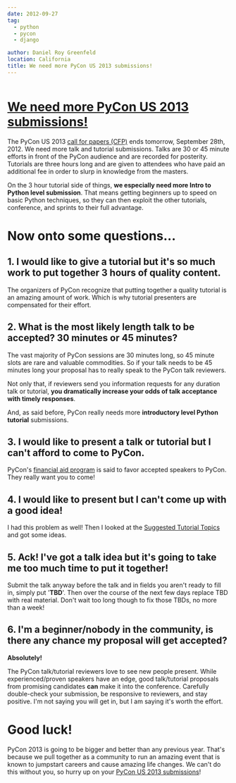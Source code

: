 ```yaml
---
date: 2012-09-27
tag:
  - python
  - pycon
  - django

author: Daniel Roy Greenfeld
location: California
title: We need more PyCon US 2013 submissions!
---
```


<div class="twelve wide column">
  <h1 class="ui block header">
    <div class="content">
      <a href="/need-more-pycon-submissions "
        >We need more PyCon US 2013 submissions!</a
      >
    </div>
  </h1>
  <p>
    The PyCon US 2013
    <a href="https://us.pycon.org/2013/speaking/cfp/" target="_blank"
      >call for papers (CFP)</a
    >
    ends tomorrow, September 28th, 2012. We need more talk and tutorial
    submissions. Talks are 30 or 45 minute efforts in front of the PyCon
    audience and are recorded for posterity. Tutorials are three hours long and
    are given to attendees who have paid an additional fee in order to slurp in
    knowledge from the masters.
  </p>
  <p>
    On the 3 hour tutorial side of things,
    <strong>we especially need more Intro to Python level submission</strong>.
    That means getting beginners up to speed on basic Python techniques, so they
    can then exploit the other tutorials, conference, and sprints to their full
    advantage.
  </p>
  <h1 id="now-onto-some-questions">Now onto some questions...</h1>
  <h2
    id="1-i-would-like-to-give-a-tutorial-but-its-so-much-work-to-put-together-3-hours-of-quality-content"
  >
    1. I would like to give a tutorial but it's so much work to put together 3
    hours of quality content.
  </h2>
  <p>
    The organizers of PyCon recognize that putting together a quality tutorial
    is an amazing amount of work. Which is why tutorial presenters are
    compensated for their effort.
  </p>
  <h2
    id="2-what-is-the-most-likely-length-talk-to-be-accepted-30-minutes-or-45-minutes"
  >
    2. What is the most likely length talk to be accepted? 30 minutes or 45
    minutes?
  </h2>
  <p>
    The vast majority of PyCon sessions are 30 minutes long, so 45 minute slots
    are rare and valuable commodities. So if your talk needs to be 45 minutes
    long your proposal has to really speak to the PyCon talk reviewers.
  </p>
  <p>
    Not only that, if reviewers send you information requests for any duration
    talk or tutorial,
    <strong
      >you dramatically increase your odds of talk acceptance with timely
      responses</strong
    >.
  </p>
  <p>
    And, as said before, PyCon really needs more
    <strong>introductory level Python tutorial</strong> submissions.
  </p>
  <h2
    id="3-i-would-like-to-present-a-talk-or-tutorial-but-i-cant-afford-to-come-to-pycon"
  >
    3. I would like to present a talk or tutorial but I can't afford to come to
    PyCon.
  </h2>
  <p>
    PyCon's
    <a
      href="https://docs.google.com/spreadsheet/viewform?fromEmail=true&amp;formkey=dGt4Z0dsY052VERJem4xUUFVQW9uQVE6MQ"
      target="_blank"
      >financial aid program</a
    >
    is said to favor accepted speakers to PyCon. They really want you to come!
  </p>
  <h2 id="4-i-would-like-to-present-but-i-cant-come-up-with-a-good-idea">
    4. I would like to present but I can't come up with a good idea!
  </h2>
  <p>
    I had this problem as well! Then I looked at the
    <a
      href="https://us.pycon.org/2013/tutorials/suggested_topics_2012/"
      target="_blank"
      >Suggested Tutorial Topics</a
    >
    and got some ideas.
  </p>
  <h2
    id="5-ack-ive-got-a-talk-idea-but-its-going-to-take-me-too-much-time-to-put-it-together"
  >
    5. Ack! I've got a talk idea but it's going to take me too much time to put
    it together!
  </h2>
  <p>
    Submit the talk anyway before the talk and in fields you aren't ready to
    fill in, simply put '<strong>TBD</strong>'. Then over the course of the next
    few days replace TBD with real material. Don't wait too long though to fix
    those TBDs, no more than a week!
  </p>
  <h2
    id="6-im-a-beginnernobody-in-the-community-is-there-any-chance-my-proposal-will-get-accepted"
  >
    6. I'm a beginner/nobody in the community, is there any chance my proposal
    will get accepted?
  </h2>
  <p><strong>Absolutely!</strong></p>
  <p>
    The PyCon talk/tutorial reviewers love to see new people present. While
    experienced/proven speakers have an edge, good talk/tutorial proposals from
    promising candidates <strong>can</strong> make it into the conference.
    Carefully double-check your submission, be responsive to reviewers, and stay
    positive. I'm not saying you will get in, but I am saying it's worth the
    effort.
  </p>
  <h1 id="good-luck">Good luck!</h1>
  <p>
    PyCon 2013 is going to be bigger and better than any previous year. That's
    because we pull together as a community to run an amazing event that is
    known to jumpstart careers and cause amazing life changes. We can't do this
    without you, so hurry up on your
    <a href="https://us.pycon.org/2013/speaking/cfp/" target="_blank"
      >PyCon US 2013 submissions</a
    >!
  </p>
</div>
